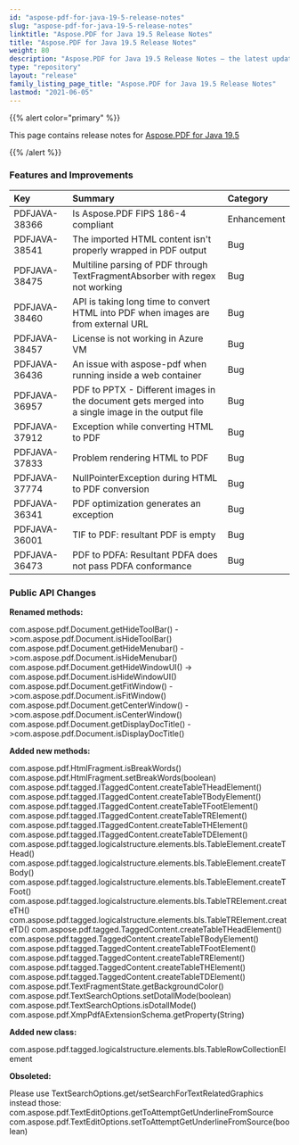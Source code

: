 ```yaml
---
id: "aspose-pdf-for-java-19-5-release-notes"
slug: "aspose-pdf-for-java-19-5-release-notes"
linktitle: "Aspose.PDF for Java 19.5 Release Notes"
title: "Aspose.PDF for Java 19.5 Release Notes"
weight: 80
description: "Aspose.PDF for Java 19.5 Release Notes – the latest updates and fixes."
type: "repository"
layout: "release"
family_listing_page_title: "Aspose.PDF for Java 19.5 Release Notes"
lastmod: "2021-06-05"
---
```


{{% alert color="primary" %}}

This page contains release notes for [Aspose.PDF for Java 19.5](https://releases.aspose.com/java/repo/com/aspose/aspose-pdf/19.5/)

{{% /alert %}}
### **Features and Improvements**

|**Key**|**Summary**|**Category**|
| :- | :- | :- |
|PDFJAVA-38366|Is Aspose.PDF FIPS 186-4 compliant|Enhancement|
|PDFJAVA-38541|The imported HTML content isn't properly wrapped in PDF output|Bug|
|PDFJAVA-38475|Multiline parsing of PDF through TextFragmentAbsorber with regex not working|Bug|
|PDFJAVA-38460|API is taking long time to convert HTML into PDF when images are from external URL|Bug|
|PDFJAVA-38457|License is not working in Azure VM|Bug|
|PDFJAVA-36436|An issue with aspose-pdf when running inside a web container|Bug|
|PDFJAVA-36957|PDF to PPTX - Different images in the document gets merged into<br> a single image in the output file|Bug|
|PDFJAVA-37912|Exception while converting HTML to PDF|Bug|
|PDFJAVA-37833|Problem rendering HTML to PDF|Bug|
|PDFJAVA-37774|NullPointerException during HTML to PDF conversion|Bug|
|PDFJAVA-36341|PDF optimization generates an exception|Bug|
|PDFJAVA-36001|TIF to PDF: resultant PDF is empty|Bug|
|PDFJAVA-36473|PDF to PDFA: Resultant PDFA does not pass PDFA conformance|Bug|
### **Public API Changes**
**Renamed methods:** 

com.aspose.pdf.Document.getHideToolBar() ->com.aspose.pdf.Document.isHideToolBar()  
com.aspose.pdf.Document.getHideMenubar() ->com.aspose.pdf.Document.isHideMenubar()  
com.aspose.pdf.Document.getHideWindowUI() ->  com.aspose.pdf.Document.isHideWindowUI()  
com.aspose.pdf.Document.getFitWindow() ->com.aspose.pdf.Document.isFitWindow()
com.aspose.pdf.Document.getCenterWindow() ->com.aspose.pdf.Document.isCenterWindow()
com.aspose.pdf.Document.getDisplayDocTitle() ->com.aspose.pdf.Document.isDisplayDocTitle()

**Added new methods:** 

com.aspose.pdf.HtmlFragment.isBreakWords()  
com.aspose.pdf.HtmlFragment.setBreakWords(boolean)
com.aspose.pdf.tagged.ITaggedContent.createTableTHeadElement()
com.aspose.pdf.tagged.ITaggedContent.createTableTBodyElement()
com.aspose.pdf.tagged.ITaggedContent.createTableTFootElement()
com.aspose.pdf.tagged.ITaggedContent.createTableTRElement()
com.aspose.pdf.tagged.ITaggedContent.createTableTHElement()
com.aspose.pdf.tagged.ITaggedContent.createTableTDElement()
com.aspose.pdf.tagged.logicalstructure.elements.bls.TableElement.createTHead()
com.aspose.pdf.tagged.logicalstructure.elements.bls.TableElement.createTBody()
com.aspose.pdf.tagged.logicalstructure.elements.bls.TableElement.createTFoot()
com.aspose.pdf.tagged.logicalstructure.elements.bls.TableTRElement.createTH()
com.aspose.pdf.tagged.logicalstructure.elements.bls.TableTRElement.createTD()
com.aspose.pdf.tagged.TaggedContent.createTableTHeadElement()
com.aspose.pdf.tagged.TaggedContent.createTableTBodyElement()
com.aspose.pdf.tagged.TaggedContent.createTableTFootElement()
com.aspose.pdf.tagged.TaggedContent.createTableTRElement()
com.aspose.pdf.tagged.TaggedContent.createTableTHElement()
com.aspose.pdf.tagged.TaggedContent.createTableTDElement()
com.aspose.pdf.TextFragmentState.getBackgroundColor()
com.aspose.pdf.TextSearchOptions.setDotallMode(boolean)
com.aspose.pdf.TextSearchOptions.isDotallMode()
com.aspose.pdf.XmpPdfAExtensionSchema.getProperty(String)

**Added new class:**

com.aspose.pdf.tagged.logicalstructure.elements.bls.TableRowCollectionElement

**Obsoleted:**

Please use TextSearchOptions.get/setSearchForTextRelatedGraphics instead those:
com.aspose.pdf.TextEditOptions.getToAttemptGetUnderlineFromSource
com.aspose.pdf.TextEditOptions.setToAttemptGetUnderlineFromSource(boolean)
